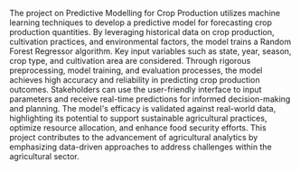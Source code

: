 The project on Predictive Modelling for Crop Production utilizes machine learning techniques to develop a predictive model for forecasting crop production quantities. By leveraging historical data on crop production, cultivation practices, and environmental factors, the model trains a Random Forest Regressor algorithm. Key input variables such as state, year, season, crop type, and cultivation area are considered. Through rigorous preprocessing, model training, and evaluation processes, the model achieves high accuracy and reliability in predicting crop production outcomes. Stakeholders can use the user-friendly interface to input parameters and receive real-time predictions for informed decision-making and planning. The model's efficacy is validated against real-world data, highlighting its potential to support sustainable agricultural practices, optimize resource allocation, and enhance food security efforts. This project contributes to the advancement of agricultural analytics by emphasizing data-driven approaches to address challenges within the agricultural sector.
